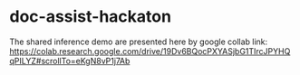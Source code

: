 # doc-assist-hackaton
The shared inference demo are presented here by google collab link: 
https://colab.research.google.com/drive/19Dv6BQocPXYASjbG1TIrcJPYHQqPILYZ#scrollTo=eKgN8vP1j7Ab

